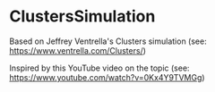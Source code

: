 # ClustersSimulation

Based on Jeffrey Ventrella's Clusters simulation (see: https://www.ventrella.com/Clusters/)

Inspired by this YouTube video on the topic (see: https://www.youtube.com/watch?v=0Kx4Y9TVMGg)
